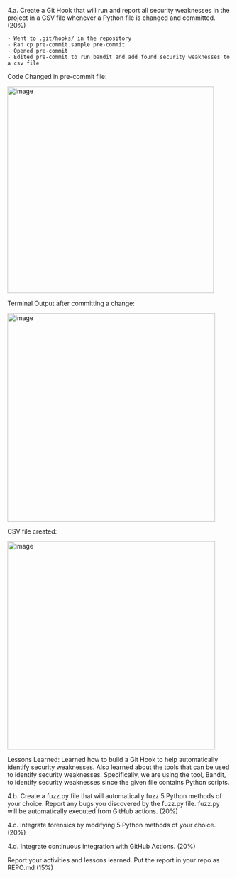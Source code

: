4.a. Create a Git Hook that will run and report all security weaknesses in the project in a CSV file whenever a Python file is changed and committed. (20%)

    - Went to .git/hooks/ in the repository
    - Ran cp pre-commit.sample pre-commit
    - Opened pre-commit
    - Edited pre-commit to run bandit and add found security weaknesses to a csv file
    
Code Changed in pre-commit file: 

<img width="465" alt="image" src="https://github.com/LynaCap/AGILEAVENGERS-SPRING2024-SQA/assets/125221326/cfc97710-1cc5-4335-820f-8cfcd0c1bd2a">


Terminal Output after committing a change:

<img width="468" alt="image" src="https://github.com/LynaCap/AGILEAVENGERS-SPRING2024-SQA/assets/125221326/3385b7f1-de4d-415d-b83b-0c5fda573e44">


CSV file created:

<img width="468" alt="image" src="https://github.com/LynaCap/AGILEAVENGERS-SPRING2024-SQA/assets/125221326/acd158e0-362b-4b3f-b2e0-54d7c3f93f5d">


Lessons Learned: Learned how to build a Git Hook to help automatically identify security weaknesses. Also learned about the tools that can be used to identify security weaknesses. Specifically, we are using the tool, Bandit, to identify security weaknesses since the given file contains Python scripts.



4.b. Create a fuzz.py file that will automatically fuzz 5 Python methods of your choice. Report any bugs you discovered by the fuzz.py file. fuzz.py will be automatically executed from GitHub actions. (20%)

4.c. Integrate forensics by modifying 5 Python methods of your choice. (20%)

4.d. Integrate continuous integration with GitHub Actions. (20%)

Report your activities and lessons learned. Put the report in your repo as REPO.md (15%)
